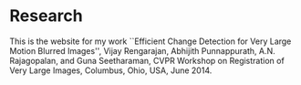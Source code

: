 # Research

This is the website for my work ``Efficient Change Detection for Very Large Motion Blurred Images'', Vijay Rengarajan, Abhijith Punnappurath, A.N. Rajagopalan, and Guna Seetharaman, CVPR Workshop on Registration of Very Large Images, Columbus, Ohio, USA, June 2014.
